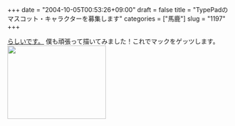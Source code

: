 +++
date = "2004-10-05T00:53:26+09:00"
draft = false
title = "TypePadのマスコット・キャラクターを募集します"
categories = ["馬鹿"]
slug = "1197"
+++

<a href="http://mascot.typepad.jp/collect.html" target="_blank">らしいです。</a>
僕も頑張って描いてみました！これでマックをゲッツします。
<img src="http://ieiriblog.jugem.jp/?image=4042" width="221" height="165" alt="" class="pict" />
